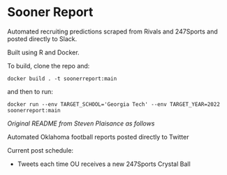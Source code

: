 # Sooner Report

Automated recruiting predictions scraped from Rivals and 247Sports and posted directly to Slack.

Built using R and Docker.

To build, clone the repo and:

```
docker build . -t soonerreport:main
```

and then to run:

```
docker run --env TARGET_SCHOOL='Georgia Tech' --env TARGET_YEAR=2022 soonerreport:main
```


_Original README from Steven Plaisance as follows_

Automated Oklahoma football reports posted directly to Twitter

Current post schedule:

- Tweets each time OU receives a new 247Sports Crystal Ball
